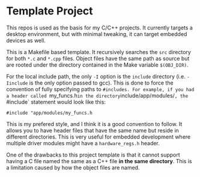 # Template Project 

This repos is used as the basis for my C/C++ projects. It currently targets a
desktop environment, but with minimal tweaking, it can target embedded devices
as well.

This is a Makefile based template. It recursively searches the `src` directory
for both `*.c` and `*.cpp` files. Object files have the same path as source
but are rooted under the directory contained in the Make variable `$(OBJ_DIR)`.

For the local include path, the only `-I` option is the `include` directory
(i.e. `-Iinclude` is the only option passed to gcc). This is done to force the
convention of fully specifying paths to `#includes. For example, if you had a
header called `my_funcs.h` in the directory `include/app/modules/`, the 
`#include` statement would look like this:

```
#include "app/modules/my_funcs.h
```

This is my prefered style, and I think it is a good convention to follow. It
allows you to have header files that have the same name but reside in different
directories. This is very useful for embedded development where multiple driver
modules might have a `hardware_regs.h` header.

One of the drawbacks to this project template is that it cannot support having
a C file named the same as a C++ file __in the same directory__. This is a
limitation caused by how the object files are named.
